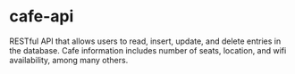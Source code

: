 # cafe-api
RESTful API that allows users to read, insert, update, and delete entries in the database. Cafe information includes number of seats, location, and wifi availability, among many others.
